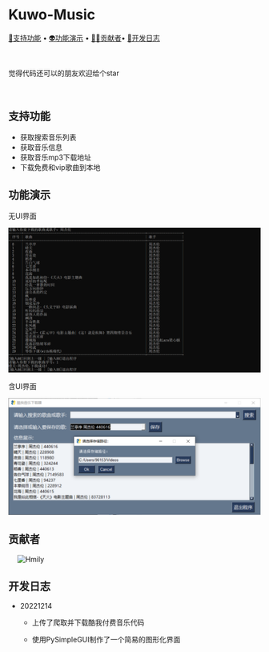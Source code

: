 # Kuwo-Music

[📝支持功能](https://github.com/ihmily/Kuwo-Music/#️支持功能) • [👽️功能演示](https://github.com/ihmily/Kuwo-Music/#️功能演示) • [🧑‍💻贡献者](https://github.com/ihmily/Kuwo-Music/#️贡献者)• [🌱开发日志](https://github.com/ihmily/Kuwo-Music/#️开发日志)

&emsp;

觉得代码还可以的朋友欢迎给个star

&emsp;

## 支持功能 

-  获取搜索音乐列表
-  获取音乐信息
-  获取音乐mp3下载地址
-  下载免费和vip歌曲到本地



## 功能演示

无UI界面

![ScreenShot1](https://github.com/ihmily/Kuwo-Music/blob/main/images/Snipaste_2022-12-14_13-45-10.png)



含UI界面

![ScreenShot1](https://github.com/ihmily/Kuwo-Music/blob/main/images/Snipaste_2022-12-14_13-42-54.png)





## 贡献者

&ensp;&ensp; ![Hmily](https://github.com/ihmily.png?size=50)



## 开发日志



- 20221214

  - 上传了爬取并下载酷我付费音乐代码

  - 使用PySimpleGUI制作了一个简易的图形化界面

    

